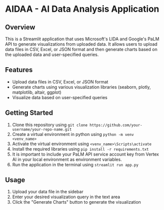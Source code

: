 # AIDAA - AI Data Analysis Application

## Overview

This is a Streamlit application that uses Microsoft's LIDA and Google's PaLM API to generate visualizations from uploaded data. It allows users to upload data files in CSV, Excel, or JSON format and then generate charts based on the uploaded data and user-specified queries.

## Features

- Upload data files in CSV, Excel, or JSON format
- Generate charts using various visualization libraries (seaborn, plotly, matplotlib, altair, ggplot)
- Visualize data based on user-specified queries

## Getting Started

1. Clone this repository using `git clone https://github.com/your-username/your-repo-name.git`
2. Create a virtual environment in python using `python -m venv <venv_name>`
3. Activate the virtual environment using `<venv_name>\Scripts\activate`
4. Install the required libraries using `pip install -r requirements.txt`
5. It is important to include your PaLM API service account key from Vertex AI in your local environment as environment variables.
6. Run the application in the terminal using `streamlit run app.py`

## Usage

1. Upload your data file in the sidebar
2. Enter your desired visualization query in the text area
3. Click the "Generate Charts" button to generate the visualization
